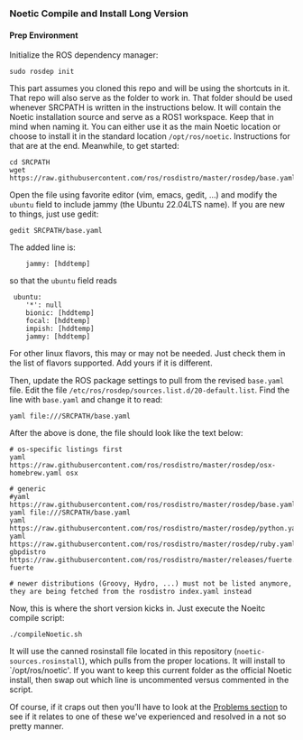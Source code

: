 ### Noetic Compile and Install Long Version

#### Prep Environment
Initialize the ROS dependency manager:
```
sudo rosdep init
```

This part assumes you cloned this repo and will be using the shortcuts in it.  That repo will also serve as the folder to work in.  That folder should be used whenever SRCPATH is written in the instructions below. It will contain the Noetic installation source and serve as a ROS1 workspace.  Keep that in mind when naming it.  You can either use it as the main Noetic location or choose to install it in the standard location `/opt/ros/noetic`.  Instructions for that are at the end.  Meanwhile, to get started:

```
cd SRCPATH
wget https://raw.githubusercontent.com/ros/rosdistro/master/rosdep/base.yaml
```
Open the file using favorite editor (vim, emacs, gedit, ...) and modify the `ubuntu` field to include jammy (the Ubuntu 22.04LTS name). If you are new to things, just use gedit:
```
gedit SRCPATH/base.yaml
```
The added line is:
```
    jammy: [hddtemp]
```
so that the `ubuntu` field reads
```
 ubuntu:
    '*': null
    bionic: [hddtemp]
    focal: [hddtemp]
    impish: [hddtemp]
    jammy: [hddtemp]
```
For other linux flavors, this may or may not be needed.  Just check them in the list of flavors supported.  Add yours if it is different.

Then, update the ROS package settings to pull from the revised `base.yaml` file.  Edit the file `/etc/ros/rosdep/sources.list.d/20-default.list`. Find the line with `base.yaml` and change it to read:
```
yaml file:///SRCPATH/base.yaml
```

After the above is done, the file should look like the text below:
```
# os-specific listings first
yaml https://raw.githubusercontent.com/ros/rosdistro/master/rosdep/osx-homebrew.yaml osx

# generic
#yaml https://raw.githubusercontent.com/ros/rosdistro/master/rosdep/base.yaml
yaml file:///SRCPATH/base.yaml
yaml https://raw.githubusercontent.com/ros/rosdistro/master/rosdep/python.yaml
yaml https://raw.githubusercontent.com/ros/rosdistro/master/rosdep/ruby.yaml
gbpdistro https://raw.githubusercontent.com/ros/rosdistro/master/releases/fuerte.yaml fuerte

# newer distributions (Groovy, Hydro, ...) must not be listed anymore, they are being fetched from the rosdistro index.yaml instead
```

Now, this is where the short version kicks in.  Just execute the Noeitc compile script:
```
./compileNoetic.sh
```
It will use the canned rosinstall file located in this repository (`noetic-sources.rosinstall`), which pulls from the proper locations.  It will install to `/opt/ros/noetic'.  If you want to keep this current folder as the official Noetic install, then swap out which line is uncommented versus commented in the script.

Of course, if it craps out then you'll have to look at the [Problems section](https://github.com/ivaROS/noetic_turtlebot/blob/main/Noetic_Long.md#problems-and-nasty-fixes) to see if it relates to one of these we've experienced and resolved in a not so pretty manner.
